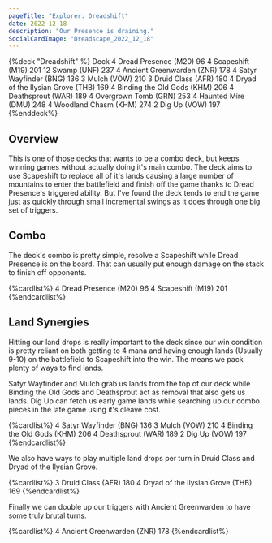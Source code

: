```yaml
---
pageTitle: "Explorer: Dreadshift"
date: 2022-12-18
description: "Our Presence is draining."
SocialCardImage: "Dreadscape_2022_12_18"
---
```


{%deck "Dreadshift" %}
Deck
4 Dread Presence (M20) 96
4 Scapeshift (M19) 201
12 Swamp (UNF) 237
4 Ancient Greenwarden (ZNR) 178
4 Satyr Wayfinder (BNG) 136
3 Mulch (VOW) 210
3 Druid Class (AFR) 180
4 Dryad of the Ilysian Grove (THB) 169
4 Binding the Old Gods (KHM) 206
4 Deathsprout (WAR) 189
4 Overgrown Tomb (GRN) 253
4 Haunted Mire (DMU) 248
4 Woodland Chasm (KHM) 274
2 Dig Up (VOW) 197
{%enddeck%}

## Overview

This is one of those decks that wants to be a combo deck, but keeps winning games without actually doing it's main combo. The deck aims to use Scapeshift to replace all of it's lands causing a large number of mountains to enter the battlefield and finish off the game thanks to Dread Presence's triggered ability. But I've found the deck tends to end the game just as quickly through small incremental swings as it does through one big set of triggers. 

## Combo

The deck's combo is pretty simple, resolve a Scapeshift while Dread Presence is on the board. That can usually put enough damage on the stack to finish off opponents. 

{%cardlist%}
4 Dread Presence (M20) 96
4 Scapeshift (M19) 201
{%endcardlist%}

## Land Synergies

Hitting our land drops is really important to the deck since our win condition is pretty reliant on both getting to 4 mana and having enough lands (Usually 9-10) on the battlefield to Scapeshift into the win. The means we pack plenty of ways to find lands. 

Satyr Wayfinder and Mulch grab us lands from the top of our deck while Binding the Old Gods and Deathsprout act as removal that also gets us lands. Dig Up can fetch us early game lands while searching up our combo pieces in the late game using it's cleave cost. 

{%cardlist%}
4 Satyr Wayfinder (BNG) 136
3 Mulch (VOW) 210
4 Binding the Old Gods (KHM) 206
4 Deathsprout (WAR) 189
2 Dig Up (VOW) 197
{%endcardlist%}

We also have ways to play multiple land drops per turn in Druid Class and Dryad of the Ilysian Grove. 

{%cardlist%}
3 Druid Class (AFR) 180
4 Dryad of the Ilysian Grove (THB) 169
{%endcardlist%}

Finally we can double up our triggers with Ancient Greenwarden to have some truly brutal turns. 

{%cardlist%}
4 Ancient Greenwarden (ZNR) 178
{%endcardlist%}